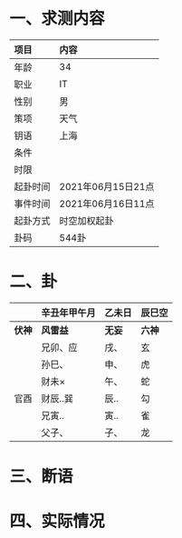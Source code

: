 # 一、求测内容
|项目|内容|
|:-|:-|
|年龄|34|
|职业|IT|
|性别|男|
|策项|天气|
|钥语|上海|
|条件||
|时限||
|起卦时间|2021年06月15日21点|
|事件时间|2021年06月16日11点|
|起卦方式|时空加权起卦|
|卦码|544卦|

# 二、卦
||辛丑年甲午月|乙未日|辰巳空|
|:-|:-|:-|:-|
|**伏神**|**风雷益**|**无妄**|**六神**|
||兄卯、应|戌、|玄|
||孙巳、|申、|虎|
||财未×|午、|蛇|
|官酉|财辰..巽|辰..|勾|
||兄寅..|寅..|雀|
||父子、|子、|龙|


# 三、断语

# 四、实际情况